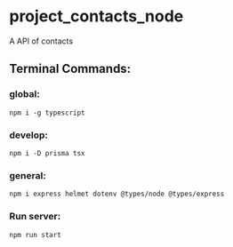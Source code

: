# project_contacts_node
A API of contacts

## Terminal Commands:
### global: 
`npm i -g typescript`
### develop:
`npm i -D prisma tsx`
### general:
`npm i express helmet dotenv @types/node @types/express`

### Run server:
`npm run start`
